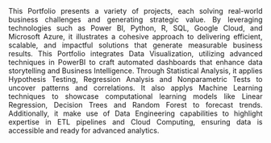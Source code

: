 <div align="justify">
This Portfolio presents a variety of projects, each solving real-world business challenges and generating strategic value. By leveraging technologies such as Power BI, Python, R, SQL, Google Cloud, and Microsoft Azure, it illustrates a cohesive approach to delivering efficient, scalable, and impactful solutions that generate measurable business results. This Portfolio integrates Data Visualization, utilizing advanced techniques in PowerBI to craft automated dashboards that enhance data storytelling and Business Intelligence. Through Statistical Analysis, it applies Hypothesis Testing, Regression Analysis and Nonparametric Tests to uncover patterns and correlations. It also applys Machine Learning techniques to showcase computational learning models like Linear Regression, Decision Trees and Random Forest to forecast trends. Additionally, it make use of Data Engineering capabilities to highlight expertise in ETL pipelines and Cloud Computing, ensuring data is accessible and ready for advanced analytics.
